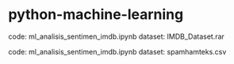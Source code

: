 # python-machine-learning

code: ml_analisis_sentimen_imdb.ipynb
dataset: IMDB_Dataset.rar

code: ml_analisis_sentimen_imdb.ipynb
dataset: spamhamteks.csv

